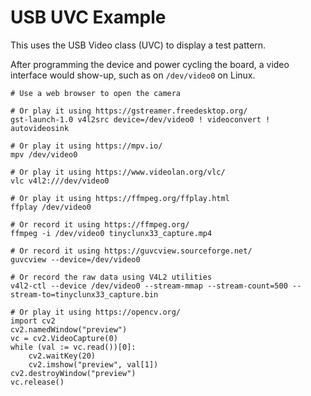 # USB UVC Example

This uses the USB Video class (UVC) to display a test pattern.

After programming the device and power cycling the board, a video interface
would show-up, such as on `/dev/video0` on Linux.

```
# Use a web browser to open the camera

# Or play it using https://gstreamer.freedesktop.org/
gst-launch-1.0 v4l2src device=/dev/video0 ! videoconvert ! autovideosink

# Or play it using https://mpv.io/
mpv /dev/video0

# Or play it using https://www.videolan.org/vlc/
vlc v4l2:///dev/video0

# Or play it using https://ffmpeg.org/ffplay.html
ffplay /dev/video0

# Or record it using https://ffmpeg.org/
ffmpeg -i /dev/video0 tinyclunx33_capture.mp4

# Or record it using https://guvcview.sourceforge.net/
guvcview --device=/dev/video0

# Or record the raw data using V4L2 utilities
v4l2-ctl --device /dev/video0 --stream-mmap --stream-count=500 --stream-to=tinyclunx33_capture.bin

# Or play it using https://opencv.org/
import cv2
cv2.namedWindow("preview")
vc = cv2.VideoCapture(0)
while (val := vc.read())[0]:
    cv2.waitKey(20)
    cv2.imshow("preview", val[1])
cv2.destroyWindow("preview")
vc.release()
```
